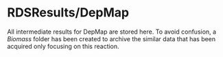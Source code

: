 # RDSResults/DepMap #
All intermediate results for DepMap are stored here. To avoid confusion, a *Biomass* folder has been created to archive the similar data that has been acquired only focusing on this reaction.